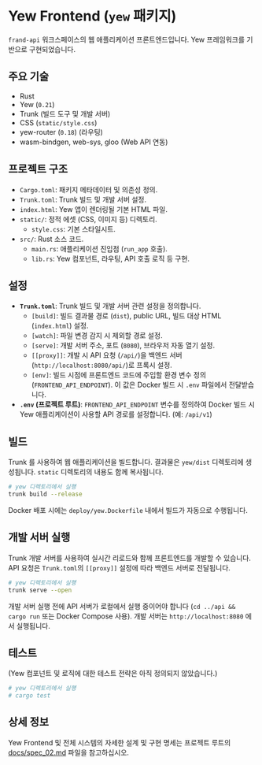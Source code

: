 # Yew Frontend (`yew` 패키지)

`frand-api` 워크스페이스의 웹 애플리케이션 프론트엔드입니다. Yew 프레임워크를 기반으로 구현되었습니다.

## 주요 기술

*   Rust
*   Yew (`0.21`)
*   Trunk (빌드 도구 및 개발 서버)
*   CSS (`static/style.css`)
*   yew-router (`0.18`) (라우팅)
*   wasm-bindgen, web-sys, gloo (Web API 연동)

## 프로젝트 구조

*   `Cargo.toml`: 패키지 메타데이터 및 의존성 정의.
*   `Trunk.toml`: Trunk 빌드 및 개발 서버 설정.
*   `index.html`: Yew 앱이 렌더링될 기본 HTML 파일.
*   `static/`: 정적 에셋 (CSS, 이미지 등) 디렉토리.
    *   `style.css`: 기본 스타일시트.
*   `src/`: Rust 소스 코드.
    *   `main.rs`: 애플리케이션 진입점 (`run_app` 호출).
    *   `lib.rs`: Yew 컴포넌트, 라우팅, API 호출 로직 등 구현.

## 설정

*   **`Trunk.toml`**: Trunk 빌드 및 개발 서버 관련 설정을 정의합니다.
    *   `[build]`: 빌드 결과물 경로 (`dist`), public URL, 빌드 대상 HTML (`index.html`) 설정.
    *   `[watch]`: 파일 변경 감지 시 제외할 경로 설정.
    *   `[serve]`: 개발 서버 주소, 포트 (`8080`), 브라우저 자동 열기 설정.
    *   `[[proxy]]`: 개발 시 API 요청 (`/api/`)을 백엔드 서버 (`http://localhost:8080/api/`)로 프록시 설정.
    *   `[env]`: 빌드 시점에 프론트엔드 코드에 주입할 환경 변수 정의 (`FRONTEND_API_ENDPOINT`). 이 값은 Docker 빌드 시 `.env` 파일에서 전달받습니다.
*   **`.env` (프로젝트 루트)**: `FRONTEND_API_ENDPOINT` 변수를 정의하여 Docker 빌드 시 Yew 애플리케이션이 사용할 API 경로를 설정합니다. (예: `/api/v1`)

## 빌드

Trunk 를 사용하여 웹 애플리케이션을 빌드합니다. 결과물은 `yew/dist` 디렉토리에 생성됩니다. `static` 디렉토리의 내용도 함께 복사됩니다.

```bash
# yew 디렉토리에서 실행
trunk build --release
```
Docker 배포 시에는 `deploy/yew.Dockerfile` 내에서 빌드가 자동으로 수행됩니다.

## 개발 서버 실행

Trunk 개발 서버를 사용하여 실시간 리로드와 함께 프론트엔드를 개발할 수 있습니다. API 요청은 `Trunk.toml`의 `[[proxy]]` 설정에 따라 백엔드 서버로 전달됩니다.

```bash
# yew 디렉토리에서 실행
trunk serve --open
```
개발 서버 실행 전에 API 서버가 로컬에서 실행 중이어야 합니다 (`cd ../api && cargo run` 또는 Docker Compose 사용). 개발 서버는 `http://localhost:8080` 에서 실행됩니다.

## 테스트

(Yew 컴포넌트 및 로직에 대한 테스트 전략은 아직 정의되지 않았습니다.)

```bash
# yew 디렉토리에서 실행
# cargo test
```

## 상세 정보

Yew Frontend 및 전체 시스템의 자세한 설계 및 구현 명세는 프로젝트 루트의 [docs/spec_02.md](../../docs/spec_02.md) 파일을 참고하십시오.
